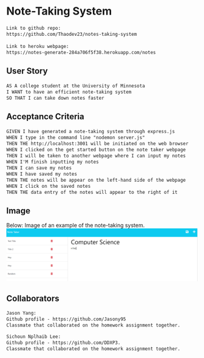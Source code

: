 # Note-Taking System

```
Link to github repo:
https://github.com/Thaodev23/notes-taking-system

Link to heroku webpage:
https://notes-generate-284a706f5f38.herokuapp.com/notes
```

## User Story

```
AS A college student at the University of Minnesota
I WANT to have an efficient note-taking system
SO THAT I can take down notes faster
```


## Acceptance Criteria

```
GIVEN I have generated a note-taking system through express.js
WHEN I type in the command line "nodemon server.js"
THEN THE http://localhost:3001 will be initiated on the web browser
WHEN I clicked on the get started button on the note taker webpage
THEN I will be taken to another webpage where I can input my notes
WHEN I'M finish inputting my notes
THEN I can save my notes
WHEN I have saved my notes
THEN THE notes will be appear on the left-hand side of the webpage
WHEN I click on the saved notes
THEN THE data entry of the notes will appear to the right of it
```

## Image

Below: Image of an example of the note-taking system. 
![README.file](./image/pic1.png)

## Collaborators

```
Jason Yang:
Github profile - https://github.com/Jasony95
Classmate that collaborated on the homework assignment together.
 ```

```
Sichoun Nplhaib Lee:
Github profile - https://github.com/DDXP3.
Classmate that collaborated on the homework assignment together.
```

